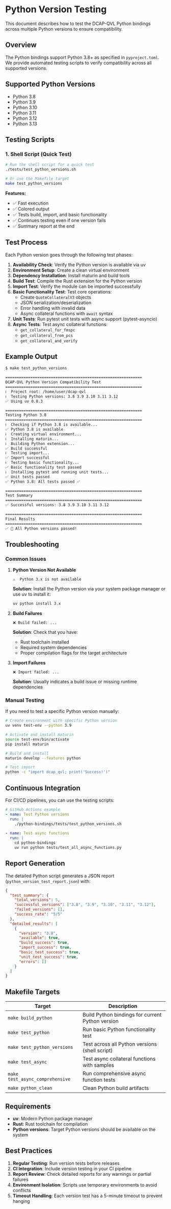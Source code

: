 # Python Version Testing

This document describes how to test the DCAP-QVL Python bindings across multiple Python versions to ensure compatibility.

## Overview

The Python bindings support Python 3.8+ as specified in `pyproject.toml`. We provide automated testing scripts to verify compatibility across all supported versions.

## Supported Python Versions

- Python 3.8
- Python 3.9
- Python 3.10
- Python 3.11
- Python 3.12
- Python 3.13

## Testing Scripts

### 1. Shell Script (Quick Test)

```bash
# Run the shell script for a quick test
./tests/test_python_versions.sh

# Or use the Makefile target
make test_python_versions
```

**Features:**
- ✅ Fast execution
- ✅ Colored output
- ✅ Tests build, import, and basic functionality
- ✅ Continues testing even if one version fails
- ✅ Summary report at the end

## Test Process

Each Python version goes through the following test phases:

1. **Availability Check**: Verify the Python version is available via uv
2. **Environment Setup**: Create a clean virtual environment
3. **Dependency Installation**: Install maturin and build tools
4. **Build Test**: Compile the Rust extension for the Python version
5. **Import Test**: Verify the module can be imported successfully
6. **Basic Functionality Test**: Test core operations:
   - Create `QuoteCollateralV3` objects
   - JSON serialization/deserialization
   - Error handling with invalid data
   - Async collateral functions with `await` syntax
7. **Unit Tests**: Run pytest unit tests with async support (pytest-asyncio)
8. **Async Tests**: Test async collateral functions:
   - `get_collateral_for_fmspc`
   - `get_collateral_from_pcs`
   - `get_collateral_and_verify`

## Example Output

```bash
$ make test_python_versions

============================================================
DCAP-QVL Python Version Compatibility Test
============================================================
ℹ️  Project root: /home/user/dcap-qvl
ℹ️  Testing Python versions: 3.8 3.9 3.10 3.11 3.12
✅ Using uv 0.8.3

============================================================
Testing Python 3.8
============================================================
ℹ️  Checking if Python 3.8 is available...
✅ Python 3.8 is available
ℹ️  Creating virtual environment...
ℹ️  Installing maturin...
ℹ️  Building Python extension...
✅ Build successful
ℹ️  Testing import...
✅ Import successful
ℹ️  Testing basic functionality...
✅ Basic functionality test passed
ℹ️  Installing pytest and running unit tests...
✅ Unit tests passed
✅ Python 3.8: All tests passed ✅

============================================================
Test Summary
============================================================
✅ Successful versions: 3.8 3.9 3.10 3.11 3.12

============================================================
Final Results
============================================================
✅ 🎉 All Python versions passed!
```

## Troubleshooting

### Common Issues

1. **Python Version Not Available**
   ```
   ⚠️  Python 3.x is not available
   ```
   **Solution**: Install the Python version via your system package manager or use uv to install it:
   ```bash
   uv python install 3.x
   ```

2. **Build Failures**
   ```
   ❌ Build failed: ...
   ```
   **Solution**: Check that you have:
   - Rust toolchain installed
   - Required system dependencies
   - Proper compilation flags for the target architecture

3. **Import Failures**
   ```
   ❌ Import failed: ...
   ```
   **Solution**: Usually indicates a build issue or missing runtime dependencies

### Manual Testing

If you need to test a specific Python version manually:

```bash
# Create environment with specific Python version
uv venv test-env --python 3.9

# Activate and install maturin
source test-env/bin/activate
pip install maturin

# Build and install
maturin develop --features python

# Test import
python -c "import dcap_qvl; print('Success!')"
```

## Continuous Integration

For CI/CD pipelines, you can use the testing scripts:

```yaml
# GitHub Actions example
- name: Test Python versions
  run: |
    ./python-bindings/tests/test_python_versions.sh
    
- name: Test async functions
  run: |
    cd python-bindings
    uv run python tests/test_all_async_functions.py
```

## Report Generation

The detailed Python script generates a JSON report (`python_version_test_report.json`) with:

```json
{
  "test_summary": {
    "total_versions": 5,
    "successful_versions": ["3.8", "3.9", "3.10", "3.11", "3.12"],
    "failed_versions": [],
    "success_rate": "5/5"
  },
  "detailed_results": [
    {
      "version": "3.8",
      "available": true,
      "build_success": true,
      "import_success": true,
      "basic_test_success": true,
      "unit_test_success": true,
      "errors": []
    }
  ]
}
```

## Makefile Targets

| Target | Description |
|--------|-------------|
| `make build_python` | Build Python bindings for current Python version |
| `make test_python` | Run basic Python functionality test |
| `make test_python_versions` | Test across all Python versions (shell script) |
| `make test_async` | Test async collateral functions with samples |
| `make test_async_comprehensive` | Run comprehensive async function tests |
| `make python_clean` | Clean Python build artifacts |

## Requirements

- **uv**: Modern Python package manager
- **Rust**: Rust toolchain for compilation
- **Python versions**: Target Python versions should be available on the system

## Best Practices

1. **Regular Testing**: Run version tests before releases
2. **CI Integration**: Include version testing in your CI pipeline 
3. **Report Review**: Check detailed reports for any warnings or partial failures
4. **Environment Isolation**: Scripts use temporary environments to avoid conflicts
5. **Timeout Handling**: Each version test has a 5-minute timeout to prevent hanging